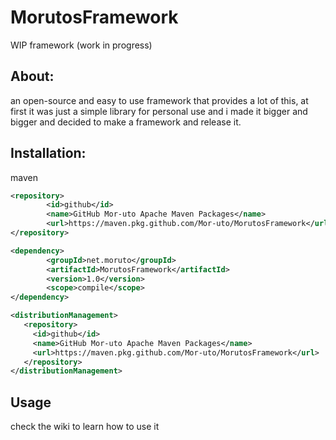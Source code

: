# MorutosFramework
WIP framework (work in progress)

## About:
an open-source and easy to use framework that provides a lot of this, at first it was just a simple library for personal use and i made it bigger and bigger and decided to make a framework and release it.

## Installation:
maven
```xml
<repository>
        <id>github</id>
        <name>GitHub Mor-uto Apache Maven Packages</name>
        <url>https://maven.pkg.github.com/Mor-uto/MorutosFramework</url>
</repository>

<dependency>
        <groupId>net.moruto</groupId>
        <artifactId>MorutosFramework</artifactId>
        <version>1.0</version>
        <scope>compile</scope>
</dependency>

<distributionManagement>
   <repository>
     <id>github</id>
     <name>GitHub Mor-uto Apache Maven Packages</name>
     <url>https://maven.pkg.github.com/Mor-uto/MorutosFramework</url>
   </repository>
</distributionManagement>
```

## Usage
check the wiki to learn how to use it
